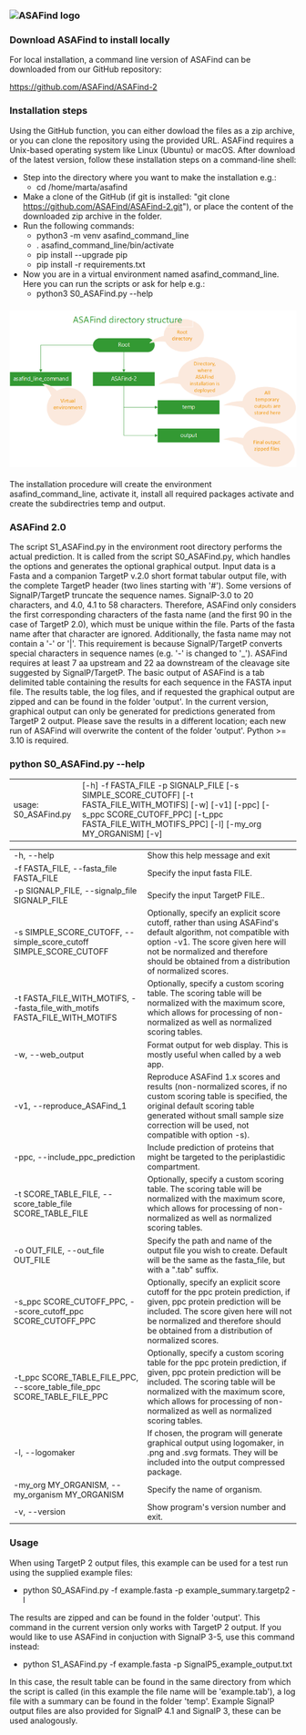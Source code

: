 ### ![ASAFind logo](ASAFind\_logo\_small.png "ASAFind logo")

### Download ASAFind to install locally

For local installation, a command line version of ASAFind can be downloaded from our GitHub repository:

<https://github.com/ASAFind/ASAFind-2>

### Installation steps

Using the GitHub function, you can either dowload the files as a zip archive, or you can clone the repository using the provided URL. ASAFind requires a Unix-based operating system like Linux (Ubuntu) or macOS. After download of the latest version, follow these installation steps on a command-line shell:

* Step into the directory where you want to make the installation e.g.:
    - cd /home/marta/asafind
* Make a clone of the GitHub (if git is installed: "git clone https://github.com/ASAFind/ASAFind-2.git"), or place the content of the downloaded zip archive in the folder. 
* Run the following commands:
    - python3 -m venv asafind\_command\_line 
    - . asafind\_command\_line/bin/activate
    - pip install --upgrade pip
    - pip install -r requirements.txt
* Now you are in a virtual environment named asafind\_command\_line. Here you can run the scripts or ask for help e.g.:
    - python3 S0\_ASAFind.py --help

### ![ASAFind structure](directories.png "ASAFind structure")
The installation procedure will create the environment asafind\_command\_line, activate it, install all required packages activate and create the subdirectries temp and output.

### ASAFind 2.0

The script S1\_ASAFind.py in the environment root directory performs the actual prediction. It is called from the script S0_ASAFind.py, which handles the options and generates the optional graphical output. Input data is a Fasta and a companion TargetP v.2.0 short format tabular output file, with the complete TargetP header (two lines starting with '#'). Some versions of SignalP/TargetP truncate the sequence names. SignalP-3.0 to 20 characters, and 4.0, 4.1 to 58 characters. Therefore, ASAFind only considers the first corresponding characters of the fasta name (and the first 90 in the case of TargetP 2.0), which must be unique within the file. Parts of the fasta name after that character are ignored. Additionally, the fasta name may not contain a '-' or '|'. This requirement is because SignalP/TargetP converts special characters in sequence names (e.g. '-' is changed to '\_'). ASAFind requires at least 7 aa upstream and 22 aa downstream of the cleavage site suggested by SignalP/TargetP. The basic output of ASAFind is a tab delimited table containing the results for each sequence in the FASTA input file. The results table, the log files, and if requested the graphical output are zipped and can be found in the folder 'output'. In the current version, graphical output can only be generated for predictions generated from TargetP 2 output. Please save the results in a different location; each new run of ASAFind will overwrite the content of the folder 'output'. Python >= 3.10 is required.

### python S0\_ASAFind.py --help

|  |  |
| --- | --- |
| usage: S0\_ASAFind.py | [-h] -f FASTA\_FILE -p SIGNALP\_FILE  [-s SIMPLE\_SCORE\_CUTOFF] [-t FASTA\_FILE\_WITH\_MOTIFS] [-w]  [-v1] [-ppc] [-s\_ppc SCORE\_CUTOFF\_PPC]  [-t\_ppc FASTA\_FILE\_WITH\_MOTIFS\_PPC] [-l]  [-my\_org MY\_ORGANISM] [-v] |

|  |  |
| --- | --- |
| -h, --help | Show this help message and exit |
| -f FASTA\_FILE, --fasta\_file FASTA\_FILE | Specify the input fasta FILE. |
| -p SIGNALP\_FILE, --signalp\_file SIGNALP\_FILE | Specify the input TargetP FILE.. |
| -s SIMPLE\_SCORE\_CUTOFF, --simple\_score\_cutoff SIMPLE\_SCORE\_CUTOFF | Optionally, specify an explicit score cutoff, rather than using ASAFind's default algorithm, not compatible with option -v1. The score given here will not be normalized and therefore should be obtained from a distribution of normalized scores. |
| -t FASTA\_FILE\_WITH\_MOTIFS, --fasta\_file\_with\_motifs FASTA\_FILE\_WITH\_MOTIFS | Optionally, specify a custom scoring table. The scoring table will be normalized with the maximum score, which allows for processing of non-normalized as well as normalized scoring tables. |
| -w, --web\_output | Format output for web display. This is mostly useful when called by a web app. |
| -v1, --reproduce\_ASAFind\_1 | Reproduce ASAFind 1.x scores and results (non-normalized scores, if no custom scoring table is  specified, the original default scoring table generated without small sample size correction  will be used, not compatible with option -s). |
| -ppc, --include\_ppc\_prediction | Include prediction of proteins that might be targeted to the periplastidic compartment. |
| -t SCORE\_TABLE\_FILE, --score\_table\_file SCORE\_TABLE\_FILE | Optionally, specify a custom scoring table. The scoring table will be normalized with the  maximum score, which allows for processing of non-normalized as well as normalized scoring  tables. |
| -o OUT\_FILE, --out\_file OUT\_FILE | Specify the path and name of the output file you wish to create. Default will be the same as  the fasta\_file, but with a ".tab" suffix. |
| -s\_ppc SCORE\_CUTOFF\_PPC, --score\_cutoff\_ppc SCORE\_CUTOFF\_PPC | Optionally, specify an explicit score cutoff for the ppc protein prediction, if given, ppc  protein prediction will be included. The score given here will not be normalized and therefore should be obtained from a distribution of normalized scores. |
| -t\_ppc SCORE\_TABLE\_FILE\_PPC, --score\_table\_file\_ppc SCORE\_TABLE\_FILE\_PPC | Optionally, specify a custom scoring table for the ppc protein prediction, if given, ppc  protein prediction will be included. The scoring table will be normalized with the maximum  score, which allows for processing of non-normalized as well as normalized scoring tables. |
| -l, --logomaker | If chosen, the program will generate graphical output using logomaker, in .png and .svg formats. They will be included into the output compressed package. |
| -my\_org MY\_ORGANISM, --my\_organism MY\_ORGANISM | Specify the name of organism. |
| -v, --version | Show program's version number and exit. | |

### Usage

When using TargetP 2 output files, this example can be used for a test run using the supplied example files:

* python S0\_ASAFind.py -f example.fasta -p example_summary.targetp2 -l

The results are zipped and can be found in the folder 'output'. This command in the current version only works with TargetP 2 output. If you would like to use ASAFind in conjuction with SignalP 3-5, use this command instead:

* python S1\_ASAFind.py -f example.fasta -p SignalP5_example_output.txt

In this case, the result table can be found in the same directory from which the script is called (in this example the file name will be 'example.tab'), a log file with a summary can be found in the folder 'temp'. Example SignalP output files are also provided for SignalP 4.1 and SignalP 3, these can be used analogously.